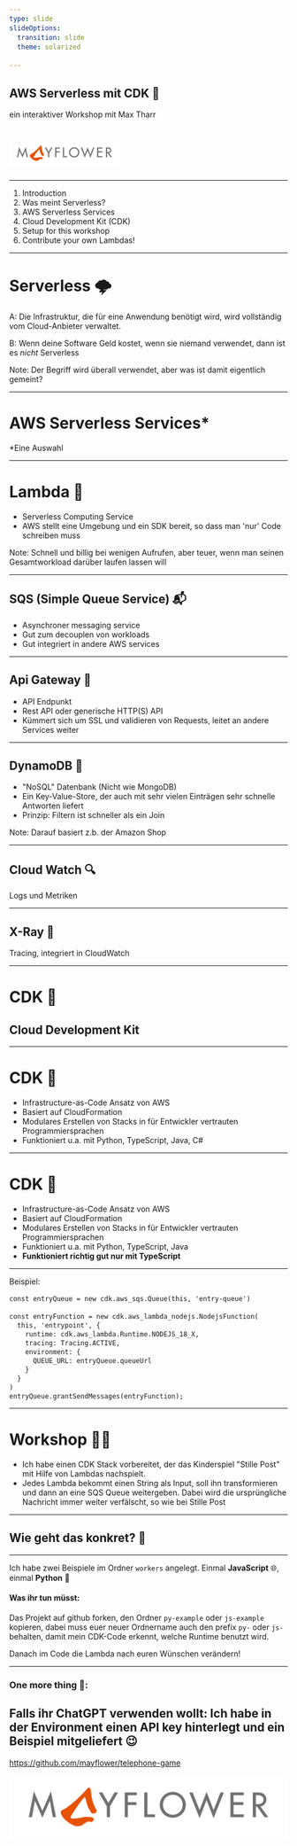 ```yaml
---
type: slide
slideOptions:
  transition: slide
  theme: solarized
  
---
```


AWS Serverless mit CDK 🚀
--

ein interaktiver Workshop mit Max Tharr

# <img src='mayflower_logo_transparent.png' width=200/>

---

1. Introduction
2. Was meint Serverless?
3. AWS Serverless Services 
4. Cloud Development Kit (CDK)
5. Setup for this workshop
6. Contribute your own Lambdas!

---

# Serverless 🌩️

A: Die Infrastruktur, die für eine Anwendung benötigt wird, wird vollständig vom Cloud-Anbieter verwaltet.

B: Wenn deine Software Geld kostet, wenn sie niemand verwendet, dann ist es *nicht* Serverless

Note:
Der Begriff wird überall verwendet, aber was ist damit eigentlich gemeint?


---

# AWS Serverless Services*

 *Eine Auswahl

----

# Lambda 🐑

- Serverless Computing Service
- AWS stellt eine Umgebung und ein SDK bereit, so dass man 'nur' Code schreiben muss

Note:
Schnell und billig bei wenigen Aufrufen, aber teuer, wenn man seinen Gesamtworkload darüber laufen lassen will

----

## SQS (Simple Queue Service) 📬

- Asynchroner messaging service
- Gut zum decouplen von workloads
- Gut integriert in andere AWS services

----

## Api Gateway 🚪

- API Endpunkt
- Rest API oder generische HTTP(S) API
- Kümmert sich um SSL und validieren von Requests, leitet an andere Services weiter

----

## DynamoDB 💾

- "NoSQL" Datenbank (Nicht wie MongoDB)
- Ein Key-Value-Store, der auch mit sehr vielen Einträgen sehr schnelle Antworten liefert
- Prinzip: Filtern ist schneller als ein Join

Note:
Darauf basiert z.b. der Amazon Shop

----

## Cloud Watch 🔍

Logs und Metriken

----

## X-Ray 🩻

Tracing, integriert in CloudWatch

---

# CDK 🚀
## Cloud Development Kit

----

# CDK 🚀

- Infrastructure-as-Code Ansatz von AWS
- Basiert auf CloudFormation
- Modulares Erstellen von Stacks in für Entwickler vertrauten Programmiersprachen
- Funktioniert u.a. mit Python, TypeScript, Java, C#

----

# CDK 🚀

- Infrastructure-as-Code Ansatz von AWS
- Basiert auf CloudFormation
- Modulares Erstellen von Stacks in für Entwickler vertrauten Programmiersprachen
- Funktioniert u.a. mit Python, TypeScript, Java
- **Funktioniert richtig gut nur mit TypeScript**

----

Beispiel:
```
const entryQueue = new cdk.aws_sqs.Queue(this, 'entry-queue')

const entryFunction = new cdk.aws_lambda_nodejs.NodejsFunction(
  this, 'entrypoint', {
    runtime: cdk.aws_lambda.Runtime.NODEJS_18_X,
    tracing: Tracing.ACTIVE,
    environment: {
      QUEUE_URL: entryQueue.queueUrl
    }
  }
)
entryQueue.grantSendMessages(entryFunction);
```

---

# Workshop 🧑‍🔧

- Ich habe einen CDK Stack vorbereitet, der das Kinderspiel "Stille Post" mit Hilfe von Lambdas nachspielt.
- Jedes Lambda bekommt einen String als Input, soll ihn transformieren und dann an eine SQS Queue weitergeben. Dabei wird die ursprüngliche Nachricht immer weiter verfälscht, so wie bei Stille Post


----

## Wie geht das konkret? 🤔

----

Ich habe zwei Beispiele im Ordner `workers` angelegt. Einmal **JavaScript** 🌐, einmal **Python** 🐍
 

#### Was ihr tun müsst:
Das Projekt auf github forken, den Ordner `py-example` oder `js-example` kopieren, dabei muss euer neuer Ordnername auch den prefix `py-` oder `js-` behalten, damit mein CDK-Code erkennt, welche Runtime benutzt wird. 

Danach im Code die Lambda nach euren Wünschen verändern!

----

### One more thing :

Falls ihr ChatGPT verwenden wollt: Ich habe in der Environment einen API key hinterlegt und ein Beispiel mitgeliefert 😉
---

https://github.com/mayflower/telephone-game

![Logo](mayflower_logo_transparent.png)